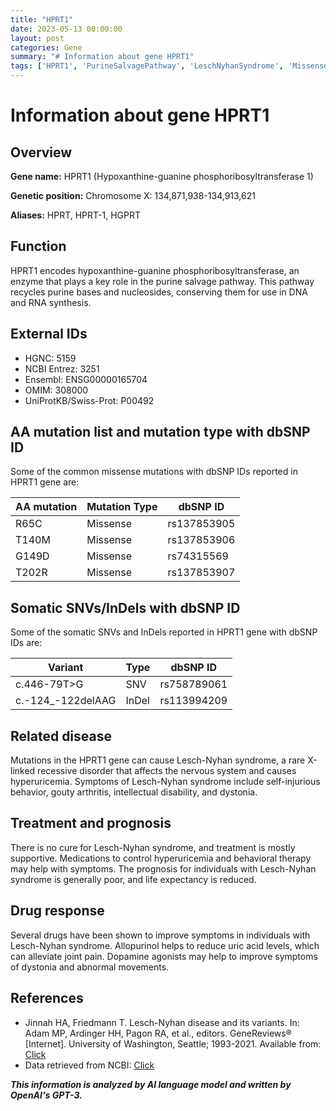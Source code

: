 ```yaml
---
title: "HPRT1"
date: 2023-05-13 00:00:00
layout: post
categories: Gene
summary: "# Information about gene HPRT1"
tags: ['HPRT1', 'PurineSalvagePathway', 'LeschNyhanSyndrome', 'MissenseMutations', 'SomaticVariants', 'DrugResponse', 'Hyperuricemia', 'Dystonia']
---
```


# Information about gene HPRT1

## Overview

**Gene name:** HPRT1 (Hypoxanthine-guanine phosphoribosyltransferase 1)

**Genetic position:** Chromosome X: 134,871,938-134,913,621

**Aliases:** HPRT, HPRT-1, HGPRT

## Function

HPRT1 encodes hypoxanthine-guanine phosphoribosyltransferase, an enzyme that plays a key role in the purine salvage pathway. This pathway recycles purine bases and nucleosides, conserving them for use in DNA and RNA synthesis.

## External IDs

- HGNC: 5159
- NCBI Entrez: 3251
- Ensembl: ENSG00000165704
- OMIM: 308000
- UniProtKB/Swiss-Prot: P00492

## AA mutation list and mutation type with dbSNP ID

Some of the common missense mutations with dbSNP IDs reported in HPRT1 gene are:

| AA mutation | Mutation Type | dbSNP ID |
| --- | --- | --- |
| R65C | Missense | rs137853905 |
| T140M | Missense | rs137853906 |
| G149D | Missense | rs74315569 |
| T202R | Missense | rs137853907 |

## Somatic SNVs/InDels with dbSNP ID

Some of the somatic SNVs and InDels reported in HPRT1 gene with dbSNP IDs are:

| Variant | Type | dbSNP ID |
| --- | --- | --- |
| c.446-79T>G | SNV | rs758789061 |
| c.-124_-122delAAG | InDel | rs113994209 |

## Related disease

Mutations in the HPRT1 gene can cause Lesch-Nyhan syndrome, a rare X-linked recessive disorder that affects the nervous system and causes hyperuricemia. Symptoms of Lesch-Nyhan syndrome include self-injurious behavior, gouty arthritis, intellectual disability, and dystonia.

## Treatment and prognosis

There is no cure for Lesch-Nyhan syndrome, and treatment is mostly supportive. Medications to control hyperuricemia and behavioral therapy may help with symptoms. The prognosis for individuals with Lesch-Nyhan syndrome is generally poor, and life expectancy is reduced.

## Drug response

Several drugs have been shown to improve symptoms in individuals with Lesch-Nyhan syndrome. Allopurinol helps to reduce uric acid levels, which can alleviate joint pain. Dopamine agonists may help to improve symptoms of dystonia and abnormal movements.

## References

- Jinnah HA, Friedmann T. Lesch-Nyhan disease and its variants. In: Adam MP, Ardinger HH, Pagon RA, et al., editors. GeneReviews® [Internet]. University of Washington, Seattle; 1993-2021. Available from: [Click](https://www.ncbi.nlm.nih.gov/books/NBK1149/)
- Data retrieved from NCBI: [Click](https://www.ncbi.nlm.nih.gov/gene/3251)

**_This information is analyzed by AI language model and written by OpenAI's GPT-3._**